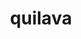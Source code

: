 ---
id: 156
title: quilava
types: [fire]
image: https://raw.githubusercontent.com/PokeAPI/sprites/master/sprites/pokemon/156.png
---